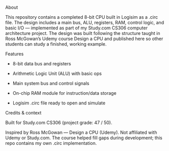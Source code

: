 About

This repository contains a completed 8-bit CPU built in Logisim as a .circ file. The design includes a main bus, ALU, registers, RAM, control logic, and basic I/O — implemented as part of my Study.com CS306 computer architecture project. The design was built following the structure taught in Ross McGowan’s Udemy course Design a CPU and published here so other students can study a finished, working example.

Features

- 8-bit data bus and registers

- Arithmetic Logic Unit (ALU) with basic ops

- Main system bus and control signals

- On-chip RAM module for instruction/data storage

- Logisim .circ file ready to open and simulate

Credits & context

Built for Study.com CS306 (project grade: 47 / 50).

Inspired by Ross McGowan — Design a CPU (Udemy). Not affiliated with Udemy or Study.com. The course helped fill gaps during development; this repo contains my own .circ implementation.
